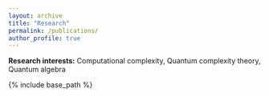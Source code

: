 ```yaml
---
layout: archive
title: "Research"
permalink: /publications/
author_profile: true
---
```


**Research interests:** Computational complexity, Quantum complexity theory, Quantum algebra

<!--- {% if site.author.googlescholar %}
  <div class="wordwrap">You can also find my articles on <a href="{{site.author.googlescholar}}">my Google Scholar profile</a>.</div>
{% endif %} --->

{% include base_path %}

<!--- {% for post in site.publications reversed %}
  {% include archive-single.html %}
{% endfor %}" --->
